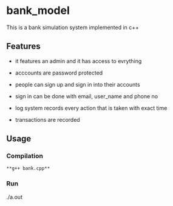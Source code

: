 # bank_model
This is a bank simulation system implemented in c++

## Features

   - it features an admin and it has access to evrything
  
   - acccounts are password protected
    
   - people can sign up and sign in into their accounts
    
   - sign in can be done with email, user_name and phone no
    
   - log system records every action that is taken with exact time
    
   - transactions are recorded
   
   
   
   ## Usage
   
   ### Compilation
   
    **g++ bank.cpp**
  ### Run
  
   ./a.out
   
  
